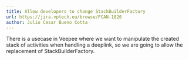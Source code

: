 ```yaml
---
title: Allow developers to change StackBuilderFactory
url: https://jira.vptech.eu/browse/FCAN-1820
author: Julio Cesar Bueno Cotta
---
```

There is a usecase in Veepee where we want to manipulate the created stack of activities when handling a deeplink, so we are going to allow the replacement of StackBuilderFactory.
